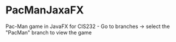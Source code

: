 # PacManJaxaFX
Pac-Man game in JavaFX for CIS232 - Go to branches -> select the "PacMan" branch to view the game
